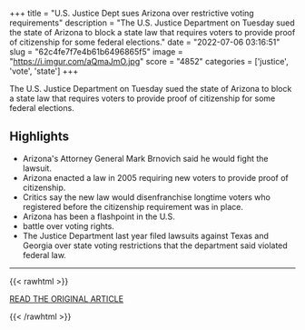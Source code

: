 +++
title = "U.S. Justice Dept sues Arizona over restrictive voting requirements"
description = "The U.S. Justice Department on Tuesday sued the state of Arizona to block a state law that requires voters to provide proof of citizenship for some federal elections."
date = "2022-07-06 03:16:51"
slug = "62c4fe7f7e4b61b6496865f5"
image = "https://i.imgur.com/aQmaJmO.jpg"
score = "4852"
categories = ['justice', 'vote', 'state']
+++

The U.S. Justice Department on Tuesday sued the state of Arizona to block a state law that requires voters to provide proof of citizenship for some federal elections.

## Highlights

- Arizona's Attorney General Mark Brnovich said he would fight the lawsuit.
- Arizona enacted a law in 2005 requiring new voters to provide proof of citizenship.
- Critics say the new law would disenfranchise longtime voters who registered before the citizenship requirement was in place.
- Arizona has been a flashpoint in the U.S.
- battle over voting rights.
- The Justice Department last year filed lawsuits against Texas and Georgia over state voting restrictions that the department said violated federal law.

---

{{< rawhtml >}}
  <p class="article-category">
    <a target="_blank" href="https://www.reuters.com/legal/government/us-justice-dept-sues-arizona-over-restrictive-voting-requirements-2022-07-05/">READ THE ORIGINAL ARTICLE</a>
  </p>
{{< /rawhtml >}}

